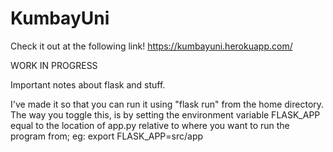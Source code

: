 # KumbayUni

Check it out at the following link!
https://kumbayuni.herokuapp.com/


WORK IN PROGRESS

Important notes about flask and stuff.

I've made it so that you can run it using "flask run" from the home directory. The way
you toggle this, is by setting the environment variable FLASK_APP equal to the location of
app.py relative to where you want to run the program from; eg: export FLASK_APP=src/app
